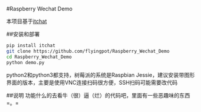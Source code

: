 #Raspberry Wechat Demo

本项目基于[itchat](https://github.com/littlecodersh/ItChat)

##安装和部署
```bash
pip install itchat
git clone https://github.com/flyingpot/Raspberry_Wechat_Demo
cd Raspberry_Wechat_Demo
python demo.py
```
python2和python3都支持，树莓派的系统是Raspbian Jessie，建议安装带图形界面的版本，主要是使用VNC连接扫码很方便，SSH扫码可能需要改代码

##说明
功能什么的去看牛（很）逼（烂）的代码吧，里面有一些恶趣味的东西=。=



